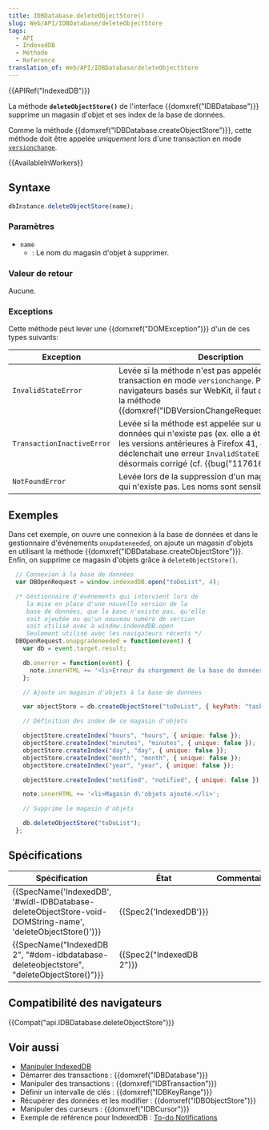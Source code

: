 ```yaml
---
title: IDBDatabase.deleteObjectStore()
slug: Web/API/IDBDatabase/deleteObjectStore
tags:
  - API
  - IndexedDB
  - Méthode
  - Reference
translation_of: Web/API/IDBDatabase/deleteObjectStore
---
```

{{APIRef("IndexedDB")}}

La méthode **`deleteObjectStore()`** de l'interface {{domxref("IDBDatabase")}} supprime un magasin d'objet et ses index de la base de données.

Comme la méthode {{domxref("IDBDatabase.createObjectStore")}}, cette méthode doit être appelée _uniquement_ lors d'une transaction en mode [`versionchange`](/fr/docs/Web/API/IDBTransaction).

{{AvailableInWorkers}}

## Syntaxe

```js
dbInstance.deleteObjectStore(name);
```

### Paramètres

- `name`
  - : Le nom du magasin d'objet à supprimer.

### Valeur de retour

Aucune.

### Exceptions

Cette méthode peut lever une {{domxref("DOMException")}} d'un de ces types suivants:

| Exception                  | Description                                                                                                                                                                                                                                                      |
| -------------------------- | ---------------------------------------------------------------------------------------------------------------------------------------------------------------------------------------------------------------------------------------------------------------- |
| `InvalidStateError`        | Levée si la méthode n'est pas appelée lors d'une transaction en mode `versionchange`. Pour les anciens navigateurs basés sur WebKit, il faut d'abord appeler la méthode  {{domxref("IDBVersionChangeRequest.setVersion")}}.                       |
| `TransactionInactiveError` | Levée si la méthode est appelée sur une base de données qui n'existe pas (ex. elle a été effacée). Pour les versions antérieures à Firefox 41, ce dernier déclenchait une erreur `InvalidStateError`, cela est désormais corrigé (cf. {{bug("1176165")}}). |
| `NotFoundError`            | Levée lors de la suppression d'un magasin d'objets qui n'existe pas. Les noms sont sensibles à la casse.                                                                                                                                                         |

## Exemples

Dans cet exemple, on ouvre une connexion à la base de données et dans le gestionnaire d'événements `onupdateneeded`, on ajoute un magasin d'objets en utilisant la méthode {{domxref("IDBDatabase.createObjectStore")}}. Enfin, on supprime ce magasin d'objets grâce à `deleteObjectStore()`.

```js
  // Connexion à la base de données
  var DBOpenRequest = window.indexedDB.open("toDoList", 4);

  /* Gestionnaire d'événements qui intervient lors de
     la mise en place d'une nouvelle version de la
     base de données, que la base n'existe pas, qu'elle
     soit ajoutée ou qu'un nouveau numéro de version
     soit utilisé avec à window.indexedDB.open
     Seulement utilisé avec les navigateurs récents */
  DBOpenRequest.onupgradeneeded = function(event) {
    var db = event.target.result;

    db.onerror = function(event) {
      note.innerHTML += '<li>Erreur du chargement de la base de données.</li>';
    };

    // Ajoute un magasin d'objets à la base de données

    var objectStore = db.createObjectStore("toDoList", { keyPath: "taskTitle" });

    // Définition des index de ce magasin d'objets

    objectStore.createIndex("hours", "hours", { unique: false });
    objectStore.createIndex("minutes", "minutes", { unique: false });
    objectStore.createIndex("day", "day", { unique: false });
    objectStore.createIndex("month", "month", { unique: false });
    objectStore.createIndex("year", "year", { unique: false });

    objectStore.createIndex("notified", "notified", { unique: false });

    note.innerHTML += '<li>Magasin d\'objets ajouté.</li>';

    // Supprime le magasin d'objets

    db.deleteObjectStore("toDoList");
  };
```

## Spécifications

| Spécification                                                                                                                                    | État                             | Commentaires |
| ------------------------------------------------------------------------------------------------------------------------------------------------ | -------------------------------- | ------------ |
| {{SpecName('IndexedDB', '#widl-IDBDatabase-deleteObjectStore-void-DOMString-name', 'deleteObjectStore()')}} | {{Spec2('IndexedDB')}}     |              |
| {{SpecName("IndexedDB 2", "#dom-idbdatabase-deleteobjectstore", "deleteObjectStore()")}}                             | {{Spec2("IndexedDB 2")}} |              |

## Compatibilité des navigateurs

{{Compat("api.IDBDatabase.deleteObjectStore")}}

## Voir aussi

- [Manipuler IndexedDB](/fr/docs/Web/API/API_IndexedDB/Using_IndexedDB)
- Démarrer des transactions : {{domxref("IDBDatabase")}}
- Manipuler des transactions : {{domxref("IDBTransaction")}}
- Définir un intervalle de clés : {{domxref("IDBKeyRange")}}
- Récupérer des données et les modifier : {{domxref("IDBObjectStore")}}
- Manipuler des curseurs : {{domxref("IDBCursor")}}
- Exemple de référence pour IndexedDB : [To-do Notifications](https://github.com/mdn/to-do-notifications/tree/gh-pages)
